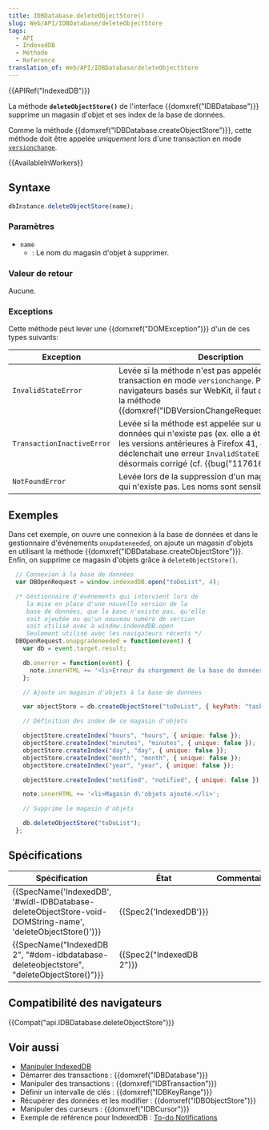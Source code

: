 ```yaml
---
title: IDBDatabase.deleteObjectStore()
slug: Web/API/IDBDatabase/deleteObjectStore
tags:
  - API
  - IndexedDB
  - Méthode
  - Reference
translation_of: Web/API/IDBDatabase/deleteObjectStore
---
```

{{APIRef("IndexedDB")}}

La méthode **`deleteObjectStore()`** de l'interface {{domxref("IDBDatabase")}} supprime un magasin d'objet et ses index de la base de données.

Comme la méthode {{domxref("IDBDatabase.createObjectStore")}}, cette méthode doit être appelée _uniquement_ lors d'une transaction en mode [`versionchange`](/fr/docs/Web/API/IDBTransaction).

{{AvailableInWorkers}}

## Syntaxe

```js
dbInstance.deleteObjectStore(name);
```

### Paramètres

- `name`
  - : Le nom du magasin d'objet à supprimer.

### Valeur de retour

Aucune.

### Exceptions

Cette méthode peut lever une {{domxref("DOMException")}} d'un de ces types suivants:

| Exception                  | Description                                                                                                                                                                                                                                                      |
| -------------------------- | ---------------------------------------------------------------------------------------------------------------------------------------------------------------------------------------------------------------------------------------------------------------- |
| `InvalidStateError`        | Levée si la méthode n'est pas appelée lors d'une transaction en mode `versionchange`. Pour les anciens navigateurs basés sur WebKit, il faut d'abord appeler la méthode  {{domxref("IDBVersionChangeRequest.setVersion")}}.                       |
| `TransactionInactiveError` | Levée si la méthode est appelée sur une base de données qui n'existe pas (ex. elle a été effacée). Pour les versions antérieures à Firefox 41, ce dernier déclenchait une erreur `InvalidStateError`, cela est désormais corrigé (cf. {{bug("1176165")}}). |
| `NotFoundError`            | Levée lors de la suppression d'un magasin d'objets qui n'existe pas. Les noms sont sensibles à la casse.                                                                                                                                                         |

## Exemples

Dans cet exemple, on ouvre une connexion à la base de données et dans le gestionnaire d'événements `onupdateneeded`, on ajoute un magasin d'objets en utilisant la méthode {{domxref("IDBDatabase.createObjectStore")}}. Enfin, on supprime ce magasin d'objets grâce à `deleteObjectStore()`.

```js
  // Connexion à la base de données
  var DBOpenRequest = window.indexedDB.open("toDoList", 4);

  /* Gestionnaire d'événements qui intervient lors de
     la mise en place d'une nouvelle version de la
     base de données, que la base n'existe pas, qu'elle
     soit ajoutée ou qu'un nouveau numéro de version
     soit utilisé avec à window.indexedDB.open
     Seulement utilisé avec les navigateurs récents */
  DBOpenRequest.onupgradeneeded = function(event) {
    var db = event.target.result;

    db.onerror = function(event) {
      note.innerHTML += '<li>Erreur du chargement de la base de données.</li>';
    };

    // Ajoute un magasin d'objets à la base de données

    var objectStore = db.createObjectStore("toDoList", { keyPath: "taskTitle" });

    // Définition des index de ce magasin d'objets

    objectStore.createIndex("hours", "hours", { unique: false });
    objectStore.createIndex("minutes", "minutes", { unique: false });
    objectStore.createIndex("day", "day", { unique: false });
    objectStore.createIndex("month", "month", { unique: false });
    objectStore.createIndex("year", "year", { unique: false });

    objectStore.createIndex("notified", "notified", { unique: false });

    note.innerHTML += '<li>Magasin d\'objets ajouté.</li>';

    // Supprime le magasin d'objets

    db.deleteObjectStore("toDoList");
  };
```

## Spécifications

| Spécification                                                                                                                                    | État                             | Commentaires |
| ------------------------------------------------------------------------------------------------------------------------------------------------ | -------------------------------- | ------------ |
| {{SpecName('IndexedDB', '#widl-IDBDatabase-deleteObjectStore-void-DOMString-name', 'deleteObjectStore()')}} | {{Spec2('IndexedDB')}}     |              |
| {{SpecName("IndexedDB 2", "#dom-idbdatabase-deleteobjectstore", "deleteObjectStore()")}}                             | {{Spec2("IndexedDB 2")}} |              |

## Compatibilité des navigateurs

{{Compat("api.IDBDatabase.deleteObjectStore")}}

## Voir aussi

- [Manipuler IndexedDB](/fr/docs/Web/API/API_IndexedDB/Using_IndexedDB)
- Démarrer des transactions : {{domxref("IDBDatabase")}}
- Manipuler des transactions : {{domxref("IDBTransaction")}}
- Définir un intervalle de clés : {{domxref("IDBKeyRange")}}
- Récupérer des données et les modifier : {{domxref("IDBObjectStore")}}
- Manipuler des curseurs : {{domxref("IDBCursor")}}
- Exemple de référence pour IndexedDB : [To-do Notifications](https://github.com/mdn/to-do-notifications/tree/gh-pages)
